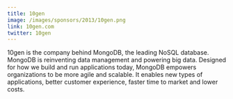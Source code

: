 ```yaml
---
title: 10gen
image: /images/sponsors/2013/10gen.png
link: 10gen.com
twitter: 10gen
---
```


10gen is the company behind MongoDB, the leading NoSQL database. MongoDB is reinventing data management and powering big data. Designed for how we build and run applications today, MongoDB empowers organizations to be more agile and scalable. It enables new types of applications, better customer experience, faster time to market and lower costs.
